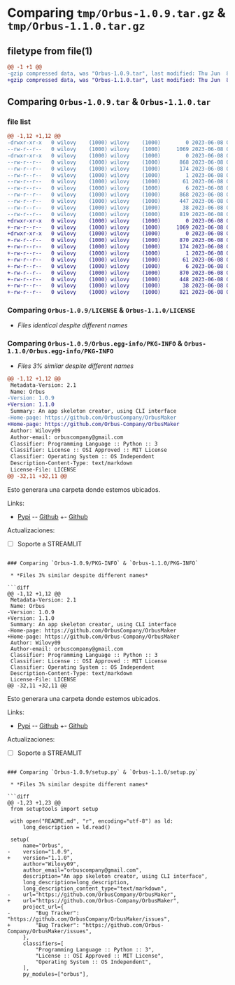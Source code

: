 # Comparing `tmp/Orbus-1.0.9.tar.gz` & `tmp/Orbus-1.1.0.tar.gz`

## filetype from file(1)

```diff
@@ -1 +1 @@
-gzip compressed data, was "Orbus-1.0.9.tar", last modified: Thu Jun  8 04:11:22 2023, max compression
+gzip compressed data, was "Orbus-1.1.0.tar", last modified: Thu Jun  8 04:31:55 2023, max compression
```

## Comparing `Orbus-1.0.9.tar` & `Orbus-1.1.0.tar`

### file list

```diff
@@ -1,12 +1,12 @@
-drwxr-xr-x   0 wilovy    (1000) wilovy    (1000)        0 2023-06-08 04:11:22.089747 Orbus-1.0.9/
--rw-r--r--   0 wilovy    (1000) wilovy    (1000)     1069 2023-06-08 02:54:32.000000 Orbus-1.0.9/LICENSE
-drwxr-xr-x   0 wilovy    (1000) wilovy    (1000)        0 2023-06-08 04:11:22.089747 Orbus-1.0.9/Orbus.egg-info/
--rw-r--r--   0 wilovy    (1000) wilovy    (1000)      868 2023-06-08 04:11:21.000000 Orbus-1.0.9/Orbus.egg-info/PKG-INFO
--rw-r--r--   0 wilovy    (1000) wilovy    (1000)      174 2023-06-08 04:11:21.000000 Orbus-1.0.9/Orbus.egg-info/SOURCES.txt
--rw-r--r--   0 wilovy    (1000) wilovy    (1000)        1 2023-06-08 04:11:21.000000 Orbus-1.0.9/Orbus.egg-info/dependency_links.txt
--rw-r--r--   0 wilovy    (1000) wilovy    (1000)       61 2023-06-08 04:11:21.000000 Orbus-1.0.9/Orbus.egg-info/entry_points.txt
--rw-r--r--   0 wilovy    (1000) wilovy    (1000)        6 2023-06-08 04:11:21.000000 Orbus-1.0.9/Orbus.egg-info/top_level.txt
--rw-r--r--   0 wilovy    (1000) wilovy    (1000)      868 2023-06-08 04:11:22.089747 Orbus-1.0.9/PKG-INFO
--rw-r--r--   0 wilovy    (1000) wilovy    (1000)      447 2023-06-08 04:09:44.000000 Orbus-1.0.9/README.md
--rw-r--r--   0 wilovy    (1000) wilovy    (1000)       38 2023-06-08 04:11:22.089747 Orbus-1.0.9/setup.cfg
--rw-r--r--   0 wilovy    (1000) wilovy    (1000)      819 2023-06-08 04:10:48.000000 Orbus-1.0.9/setup.py
+drwxr-xr-x   0 wilovy    (1000) wilovy    (1000)        0 2023-06-08 04:31:55.759524 Orbus-1.1.0/
+-rw-r--r--   0 wilovy    (1000) wilovy    (1000)     1069 2023-06-08 04:29:39.000000 Orbus-1.1.0/LICENSE
+drwxr-xr-x   0 wilovy    (1000) wilovy    (1000)        0 2023-06-08 04:31:55.756191 Orbus-1.1.0/Orbus.egg-info/
+-rw-r--r--   0 wilovy    (1000) wilovy    (1000)      870 2023-06-08 04:31:55.000000 Orbus-1.1.0/Orbus.egg-info/PKG-INFO
+-rw-r--r--   0 wilovy    (1000) wilovy    (1000)      174 2023-06-08 04:31:55.000000 Orbus-1.1.0/Orbus.egg-info/SOURCES.txt
+-rw-r--r--   0 wilovy    (1000) wilovy    (1000)        1 2023-06-08 04:31:55.000000 Orbus-1.1.0/Orbus.egg-info/dependency_links.txt
+-rw-r--r--   0 wilovy    (1000) wilovy    (1000)       61 2023-06-08 04:31:55.000000 Orbus-1.1.0/Orbus.egg-info/entry_points.txt
+-rw-r--r--   0 wilovy    (1000) wilovy    (1000)        6 2023-06-08 04:31:55.000000 Orbus-1.1.0/Orbus.egg-info/top_level.txt
+-rw-r--r--   0 wilovy    (1000) wilovy    (1000)      870 2023-06-08 04:31:55.759524 Orbus-1.1.0/PKG-INFO
+-rw-r--r--   0 wilovy    (1000) wilovy    (1000)      448 2023-06-08 04:28:45.000000 Orbus-1.1.0/README.md
+-rw-r--r--   0 wilovy    (1000) wilovy    (1000)       38 2023-06-08 04:31:55.759524 Orbus-1.1.0/setup.cfg
+-rw-r--r--   0 wilovy    (1000) wilovy    (1000)      821 2023-06-08 04:28:24.000000 Orbus-1.1.0/setup.py
```

### Comparing `Orbus-1.0.9/LICENSE` & `Orbus-1.1.0/LICENSE`

 * *Files identical despite different names*

### Comparing `Orbus-1.0.9/Orbus.egg-info/PKG-INFO` & `Orbus-1.1.0/Orbus.egg-info/PKG-INFO`

 * *Files 3% similar despite different names*

```diff
@@ -1,12 +1,12 @@
 Metadata-Version: 2.1
 Name: Orbus
-Version: 1.0.9
+Version: 1.1.0
 Summary: An app skeleton creator, using CLI interface
-Home-page: https://github.com/OrbusCompany/OrbusMaker
+Home-page: https://github.com/Orbus-Company/OrbusMaker
 Author: Wilovy09
 Author-email: orbuscompany@gmail.com
 Classifier: Programming Language :: Python :: 3
 Classifier: License :: OSI Approved :: MIT License
 Classifier: Operating System :: OS Independent
 Description-Content-Type: text/markdown
 License-File: LICENSE
@@ -32,11 +32,11 @@
 ```
 
 Esto generara una carpeta donde estemos ubicados.
 
 
 Links:
 - [Pypi](https://pypi.org/project/Orbus/)
-- [Github](https://github.com/OrbusCompany/OrbusMaker)
+- [Github](https://github.com/Orbus-Company/OrbusMaker)
 
 Actualizaciones:
 - [ ] Soporte a STREAMLIT
```

### Comparing `Orbus-1.0.9/PKG-INFO` & `Orbus-1.1.0/PKG-INFO`

 * *Files 3% similar despite different names*

```diff
@@ -1,12 +1,12 @@
 Metadata-Version: 2.1
 Name: Orbus
-Version: 1.0.9
+Version: 1.1.0
 Summary: An app skeleton creator, using CLI interface
-Home-page: https://github.com/OrbusCompany/OrbusMaker
+Home-page: https://github.com/Orbus-Company/OrbusMaker
 Author: Wilovy09
 Author-email: orbuscompany@gmail.com
 Classifier: Programming Language :: Python :: 3
 Classifier: License :: OSI Approved :: MIT License
 Classifier: Operating System :: OS Independent
 Description-Content-Type: text/markdown
 License-File: LICENSE
@@ -32,11 +32,11 @@
 ```
 
 Esto generara una carpeta donde estemos ubicados.
 
 
 Links:
 - [Pypi](https://pypi.org/project/Orbus/)
-- [Github](https://github.com/OrbusCompany/OrbusMaker)
+- [Github](https://github.com/Orbus-Company/OrbusMaker)
 
 Actualizaciones:
 - [ ] Soporte a STREAMLIT
```

### Comparing `Orbus-1.0.9/setup.py` & `Orbus-1.1.0/setup.py`

 * *Files 3% similar despite different names*

```diff
@@ -1,23 +1,23 @@
 from setuptools import setup
 
 with open("README.md", "r", encoding="utf-8") as ld:
     long_description = ld.read()
 
 setup(
     name="Orbus",
-    version="1.0.9",
+    version="1.1.0",
     author="Wilovy09",
     author_email="orbuscompany@gmail.com",
     description="An app skeleton creator, using CLI interface",
     long_description=long_description,
     long_description_content_type="text/markdown",
-    url="https://github.com/OrbusCompany/OrbusMaker",
+    url="https://github.com/Orbus-Company/OrbusMaker",
     project_url={
-        "Bug Tracker": "https://github.com/OrbusCompany/OrbusMaker/issues",
+        "Bug Tracker": "https://github.com/Orbus-Company/OrbusMaker/issues",
     },
     classifiers=[
         "Programming Language :: Python :: 3",
         "License :: OSI Approved :: MIT License",
         "Operating System :: OS Independent",
     ],
     py_modules=["orbus"],
```

